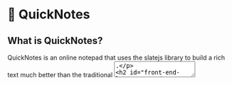 # 📓 QuickNotes

## What is QuickNotes?
 QuickNotes is an online notepad that uses the slatejs library to build a rich text much better than the traditional <textarea>.

## Front-End language used
  - React + Vite + Typescript 
#### Libraries used
   - Slatejs
   - axios
   - slate-history
   - aos
   - framer-motio
   - react-helmet
   - react-icons
   - react-to-print
   - react-spinners
   - react-router-dom
   - react-top-loading-bar
   - is-hotkey
     
## Back-End language used
  - Javascript - expressjs
#### Libraries used
  - mammoth
  - multer
  - nodemon
  - express

##### Visit the website https://quick-notes-eta.vercel.app

# HAPPY CODING! 😸

> **NOTE:** To clone the project, please navigate to the `client` and `server` folders where you'll find further instructions.


